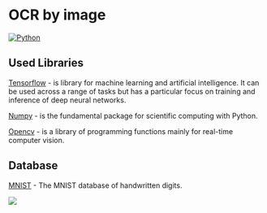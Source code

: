 # OCR by image
[![Python](https://img.shields.io/pypi/pyversions/tensorflow.svg)](https://badge.fury.io/py/tensorflow)

## Used Libraries
[Tensorflow](https://github.com/tensorflow/tensorflow) - is library for machine learning and artificial intelligence. It can be used across a range of tasks but has a particular focus on training and inference of deep neural networks.

[Numpy](https://github.com/numpy/numpy.git) - is the fundamental package for scientific computing with Python.

[Opencv](https://github.com/opencv/opencv.git) - is a library of programming functions mainly for real-time computer vision.

## Database
[MNIST](https://www.tensorflow.org/datasets/catalog/mnist) - The MNIST database of handwritten digits.

![](https://github.com/datapythonista/mnist/raw/master/img/samples.png)
